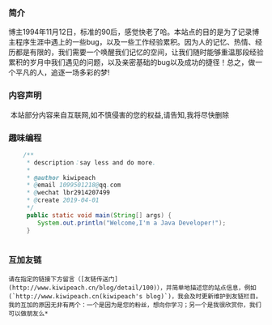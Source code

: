 
### 简介

​	博主1994年11月12日，标准的90后，感觉快老了哈。本站点的目的是为了记录博主程序生涯中遇上的一些bug，以及一些工作经验累积。因为人的记忆、热情、经历都是有限的，我们需要一个唤醒我们记忆的空间，让我们随时能够重温那段经验累积的岁月中我们遇见的问题，以及亲密基础的bug以及成功的捷径！总之，做一个平凡的人，追逐一场多彩的梦!

### 内容声明

​	本站部分内容来自互联网,如不慎侵害的您的权益,请告知,我将尽快删除

### 趣味编程

```java
    /**
     * description：say less and do more.
     *
     * @author kiwipeach
     * @email 1099501218@qq.com
     * @wechat lbr2914207499
     * @create 2019-04-01
     */
     public static void main(String[] args) {
        System.out.println("Welcome,I'm a Java Developer!");
     }
   
```

### 互加友链

 	请在指定的链接下方留言（[友链传送门](http://www.kiwipeach.cn/blog/detail/100)），并简单地描述您的站点信息，例如(`http://www.kiwipeach.cn(kiwipeach's blog)`)，我会及时更新维护到友链栏目。我的互加的原因无非有两个：一个是因为是您的粉丝，想向你学习；另一个是我很欣赏你，我们可以做朋友么*






